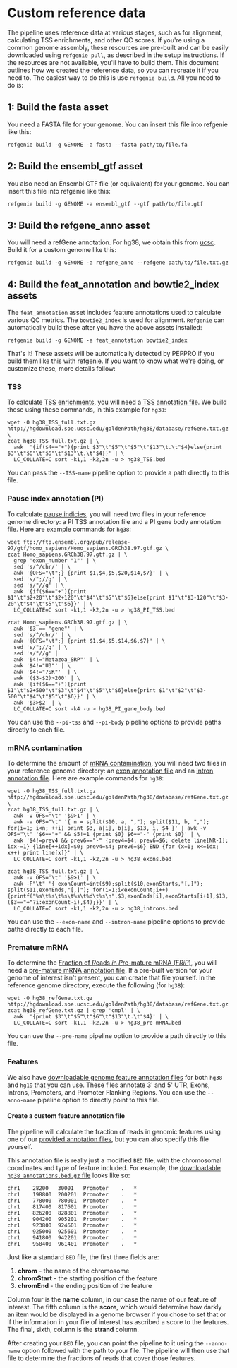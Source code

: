 # Custom reference data

The pipeline uses reference data at various stages, such as for alignment, calculating TSS enrichments, and other QC scores. If you're using a common genome assembly, these resources are pre-built and can be easily downloaded using `refgenie pull`, as described in the setup instructions. If the resources are not available, you'll have to build them. This document outlines how we created the reference data, so you can recreate it if you need to. The easiest way to do this is use `refgenie build`. All you need to do is:


## 1: Build the fasta asset
You need a FASTA file for your genome. You can insert this file into refgenie like this:
```console
refgenie build -g GENOME -a fasta --fasta path/to/file.fa
```
## 2: Build the ensembl_gtf asset

You also need an Ensembl GTF file (or equivalent) for your genome. You can insert this file into refgenie like this:

```console
refgenie build -g GENOME -a ensembl_gtf --gtf path/to/file.gtf
```

## 3: Build the refgene_anno asset

You will need a refGene annotation. For hg38, we obtain this from [ucsc](http://hgdownload.soe.ucsc.edu/goldenPath/hg38/database/refGene.txt.gz). Build it for a custom genome like this:

```console
refgenie build -g GENOME -a refgene_anno --refgene path/to/file.txt.gz
```


## 4: Build the feat_annotation and bowtie2_index assets
The `feat_annotation` asset includes feature annotations used to calculate various QC metrics. The `bowtie2_index` is used for alignment. `Refgenie` can automatically build these after you have the above assets installed:

```console
refgenie build -g GENOME -a feat_annotation bowtie2_index
```

That's it! These assets will be automatically detected by PEPPRO if you build them like this with refgenie. If you want to know what we're doing, or customize these, more details follow:

### TSS

To calculate [TSS enrichments](../glossary.md), you will need a [TSS annotation file](http://big.databio.org/refgenomes/).  We build these using these commands, in this example for `hg38`:
```console
wget -O hg38_TSS_full.txt.gz http://hgdownload.soe.ucsc.edu/goldenPath/hg38/database/refGene.txt.gz \
zcat hg38_TSS_full.txt.gz | \
  awk  '{if($4=="+"){print $3"\t"$5"\t"$5"\t"$13"\t.\t"$4}else{print $3"\t"$6"\t"$6"\t"$13"\t.\t"$4}}' | \
  LC_COLLATE=C sort -k1,1 -k2,2n -u > hg38_TSS.bed
```
You can pass the `--TSS-name` pipeline option to provide a path directly to this file.

### Pause index annotation (PI)

To calculate [pause indicies](../glossary.md), you will need two files in your reference genome directory: a PI TSS annotation file and a PI gene body annotation file. Here are example commands for `hg38`:
```console
wget ftp://ftp.ensembl.org/pub/release-97/gtf/homo_sapiens/Homo_sapiens.GRCh38.97.gtf.gz \
zcat Homo_sapiens.GRCh38.97.gtf.gz | \
  grep 'exon_number "1"' | \
  sed 's/^/chr/' | \
  awk '{OFS="\t";} {print $1,$4,$5,$20,$14,$7}' | \
  sed 's/";//g' | \
  sed 's/"//g' | \
  awk '{if($6=="+"){print $1"\t"$2+20"\t"$2+120"\t"$4"\t"$5"\t"$6}else{print $1"\t"$3-120"\t"$3-20"\t"$4"\t"$5"\t"$6}}' | \
  LC_COLLATE=C sort -k1,1 -k2,2n -u > hg38_PI_TSS.bed

zcat Homo_sapiens.GRCh38.97.gtf.gz | \
  awk '$3 == "gene"' | \
  sed 's/^/chr/' | \
  awk '{OFS="\t";} {print $1,$4,$5,$14,$6,$7}' | \
  sed 's/";//g' | \
  sed 's/"//g' |
  awk '$4!="Metazoa_SRP"' | \
  awk '$4!="U3"' | \
  awk '$4!="7SK"'  | \
  awk '($3-$2)>200' | \
  awk '{if($6=="+"){print $1"\t"$2+500"\t"$3"\t"$4"\t"$5"\t"$6}else{print $1"\t"$2"\t"$3-500"\t"$4"\t"$5"\t"$6}}' | \
  awk '$3>$2' | \
  LC_COLLATE=C sort -k4 -u > hg38_PI_gene_body.bed
```
You can use the `--pi-tss` and `--pi-body` pipeline options to provide paths directly to each file.

### mRNA contamination

To determine the amount of [mRNA contamination](../glossary.md), you will need two files in your reference genome directory: an [exon annotation file](http://big.databio.org/refgenomes/) and an [intron annotation file](http://big.databio.org/refgenomes/). Here are example commands for `hg38`:

```console
wget -O hg38_TSS_full.txt.gz http://hgdownload.soe.ucsc.edu/goldenPath/hg38/database/refGene.txt.gz \
zcat hg38_TSS_full.txt.gz | \
  awk -v OFS="\t" '$9>1' | \
  awk -v OFS="\t" '{ n = split($10, a, ","); split($11, b, ","); for(i=1; i<n; ++i) print $3, a[i], b[i], $13, i, $4 }' | awk -v OFS="\t" '$6=="+" && $5!=1 {print $0} $6=="-" {print $0}' | \
  awk '$4!=prev4 && prev6=="-" {prev4=$4; prev6=$6; delete line[NR-1]; idx-=1} {line[++idx]=$0; prev4=$4; prev6=$6} END {for (x=1; x<=idx; x++) print line[x]}' | \
  LC_COLLATE=C sort -k1,1 -k2,2n -u > hg38_exons.bed

zcat hg38_TSS_full.txt.gz | \
  awk -v OFS="\t" '$9>1' | \
  awk -F"\t" '{ exonCount=int($9);split($10,exonStarts,"[,]"); split($11,exonEnds,"[,]"); for(i=1;i<exonCount;i++) {printf("%s\t%s\t%s\t%s\t%d\t%s\n",$3,exonEnds[i],exonStarts[i+1],$13,($3=="+"?i:exonCount-i),$4);}}' | \
  LC_COLLATE=C sort -k1,1 -k2,2n -u > hg38_introns.bed
```
You can use the `--exon-name` and `--intron-name` pipeline options to provide paths directly to each file.

### Premature mRNA

To determine the [*F*raction of *R*eads *i*n *P*re-mature mRNA (*FRiP*)](../glossary.md), you will need a [pre-mature mRNA annotation file](http://big.databio.org/peppro/). If a pre-built version for your genome of interest isn't present, you can create that file yourself. In the reference genome directory, execute the following (for `hg38`):
```console
wget -O hg38_refGene.txt.gz http://hgdownload.soe.ucsc.edu/goldenPath/hg38/database/refGene.txt.gz
zcat hg38_refGene.txt.gz | grep 'cmpl' | \
  awk  '{print $3"\t"$5"\t"$6"\t"$13"\t.\t"$4}' | \
  LC_COLLATE=C sort -k1,1 -k2,2n -u > hg38_pre-mRNA.bed
```
You can use the `--pre-name` pipeline option to provide a path directly to this file.

### Features

We also have [downloadable genome feature annotation files](http://big.databio.org/peppro/) for both `hg38` and `hg19` that you can use.  These files annotate 3' and 5' UTR, Exons, Introns, Promoters, and Promoter Flanking Regions.  You can use the `--anno-name` pipeline option to directly point to this file.

#### Create a custom feature annotation file

The pipeline will calculate the fraction of reads in genomic features using one of our [provided annotation files](http://big.databio.org/peppro/), but you can also specify this file yourself.

This annotation file is really just a modified `BED` file, with the chromosomal coordinates and type of feature included.  For example, the [downloadable `hg38_annotations.bed.gz` file](http://big.databio.org/peppro/hg38_annotations.bed.gz) looks like so:

```
chr1	28200	30001	Promoter	.	*
chr1	198800	200201	Promoter	.	*
chr1	778000	780001	Promoter	.	*
chr1	817400	817601	Promoter	.	*
chr1	826200	828801	Promoter	.	*
chr1	904200	905201	Promoter	.	*
chr1	923800	924601	Promoter	.	*
chr1	925000	925601	Promoter	.	*
chr1	941800	942201	Promoter	.	*
chr1	958400	961401	Promoter	.	*
```

Just like a standard `BED` file, the first three fields are:  
1. **chrom** - the name of the chromosome  
2. **chromStart** - the starting position of the feature  
3. **chromEnd** - the ending position of the feature

Column four is the **name** column, in our case the name of our feature of interest. The fifth column is the **score**, which would determine how darkly an item would be displayed in a genome browser if you chose to set that or if the information in your file of interest has ascribed a score to the features. The final, sixth, column is the **strand** column.

After creating your `BED` file, you can point the pipeline to it using the `--anno-name` option followed with the path to your file.  The pipeline will then use that file to determine the fractions of reads that cover those features.

